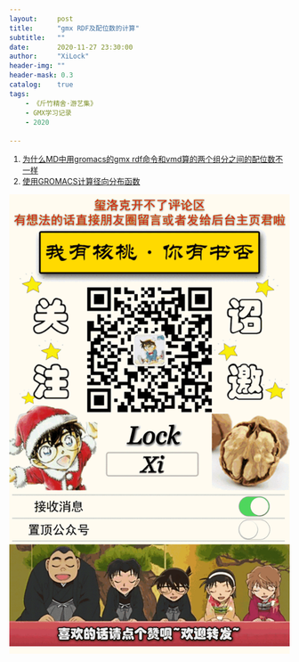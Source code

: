 ```yaml
---
layout:     post
title:      "gmx RDF及配位数的计算"
subtitle:   ""
date:       2020-11-27 23:30:00
author:     "XiLock"
header-img: ""
header-mask: 0.3
catalog:    true
tags:
    - 《斤竹精舍·游艺集》
    - GMX学习记录
    - 2020

---
```


1. [为什么MD中用gromacs的gmx rdf命令和vmd算的两个组分之间的配位数不一样](http://bbs.keinsci.com/thread-17155-1-1.html)
1. [使用GROMACS计算径向分布函数](http://blog.sciencenet.cn/home.php?mod=space&uid=548663&do=blog&id=1062483)

![](/img/wc-tail.GIF)
